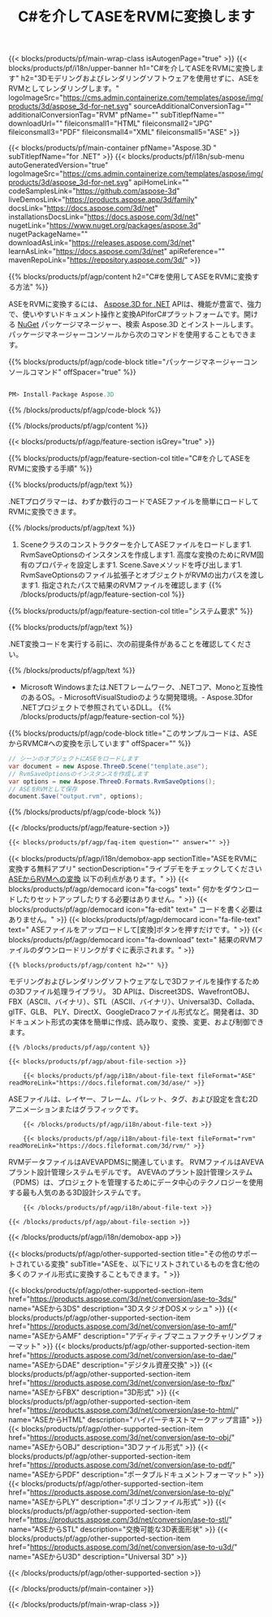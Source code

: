 ﻿---
title: C#を介してASEをRVMに変換します 
weight: 1030
url: /ja/net/conversion/ase-to-rvm/ 
description: ASEからRVMC#への変換のサンプルコード。 VB .NET、Asp .NET、または任意の.NETベースのアプリケーション内でのバッチASEファイルからRVMへの変換にはAPIサンプルコードを使用します。
---
{{< blocks/products/pf/main-wrap-class isAutogenPage="true" >}}
{{< blocks/products/pf/i18n/upper-banner h1="C#を介してASEをRVMに変換します" h2="3Dモデリングおよびレンダリングソフトウェアを使用せずに、ASEをRVMとしてレンダリングします。" logoImageSrc="https://cms.admin.containerize.com/templates/aspose/img/products/3d/aspose_3d-for-net.svg" sourceAdditionalConversionTag="" additionalConversionTag="RVM" pfName="" subTitlepfName="" downloadUrl="" fileiconsmall1="HTML" fileiconsmall2="JPG" fileiconsmall3="PDF" fileiconsmall4="XML" fileiconsmall5="ASE" >}}

{{< blocks/products/pf/main-container pfName="Aspose.3D " subTitlepfName="for .NET" >}}
{{< blocks/products/pf/i18n/sub-menu autoGeneratedVersion="true" logoImageSrc="https://cms.admin.containerize.com/templates/aspose/img/products/3d/aspose_3d-for-net.svg" apiHomeLink="" codeSamplesLink="https://github.com/aspose-3d" liveDemosLink="https://products.aspose.app/3d/family" docsLink="https://docs.aspose.com/3d/net" installationsDocsLink="https://docs.aspose.com/3d/net" nugetLink="https://www.nuget.org/packages/aspose.3d" nugetPackageName="" downloadAsLink="https://releases.aspose.com/3d/net" learnAsLink="https://docs.aspose.com/3d/net" apiReference="" mavenRepoLink="https://repository.aspose.com/3d/" >}}

{{% blocks/products/pf/agp/content h2="C#を使用してASEをRVMに変換する方法" %}}

 ASEをRVMに変換するには、
 [Aspose.3D for .NET](https://products.aspose.com/3d/net) 
 APIは、機能が豊富で、強力で、使いやすいドキュメント操作と変換APIforC#プラットフォームです。開ける
 [NuGet](https://www.nuget.org/packages/aspose.3d) 
 パッケージマネージャー、検索
 Aspose.3D 
 とインストールします。パッケージマネージャーコンソールから次のコマンドを使用することもできます。

{{% blocks/products/pf/agp/code-block title="パッケージマネージャーコンソールコマンド" offSpacer="true" %}}

```cs

PM> Install-Package Aspose.3D


```

{{% /blocks/products/pf/agp/code-block %}}

{{% /blocks/products/pf/agp/content %}}

{{< blocks/products/pf/agp/feature-section isGrey="true" >}}

{{% blocks/products/pf/agp/feature-section-col title="C#を介してASEをRVMに変換する手順" %}}

{{% blocks/products/pf/agp/text %}}

 .NETプログラマーは、わずか数行のコードでASEファイルを簡単にロードしてRVMに変換できます。

{{% /blocks/products/pf/agp/text %}}

1. Sceneクラスのコンストラクターを介してASEファイルをロードします1. RvmSaveOptionsのインスタンスを作成します1. 高度な変換のためにRVM固有のプロパティを設定します1. Scene.Saveメソッドを呼び出します1. RvmSaveOptionsのファイル拡張子とオブジェクトがRVMの出力パスを渡します1. 指定されたパスで結果のRVMファイルを確認します
{{% /blocks/products/pf/agp/feature-section-col %}}

{{% blocks/products/pf/agp/feature-section-col title="システム要求" %}}

{{% blocks/products/pf/agp/text %}}

 .NET変換コードを実行する前に、次の前提条件があることを確認してください。

{{% /blocks/products/pf/agp/text %}}

- Microsoft Windowsまたは.NETフレームワーク、.NETコア、Monoと互換性のあるOS。- MicrosoftVisualStudioのような開発環境。- Aspose.3Dfor .NETプロジェクトで参照されているDLL。
{{% /blocks/products/pf/agp/feature-section-col %}}

{{% blocks/products/pf/agp/code-block title="このサンプルコードは、ASEからRVMC#への変換を示しています" offSpacer="" %}}

```cs
// シーンのオブジェクトにASEをロードします 
var document = new Aspose.ThreeD.Scene("template.ase");
// RvmSaveOptionsのインスタンスを作成します 
var options = new Aspose.ThreeD.Formats.RvmSaveOptions();
// ASEをRVMとして保存 
document.Save("output.rvm", options); 


```

{{% /blocks/products/pf/agp/code-block %}}

{{< /blocks/products/pf/agp/feature-section >}}

    {{< blocks/products/pf/agp/faq-item question="" answer="" >}}
 

<!-- aboutfile Starts -->

{{< blocks/products/pf/agp/i18n/demobox-app sectionTitle="ASEをRVMに変換する無料アプリ" sectionDescription="ライブデモをチェックしてください [ASEからRVMへの変換](https://products.aspose.app/3d/conversion/ase-to-rvm) 以下の利点があります。" >}}
        {{< blocks/products/pf/agp/democard icon="fa-cogs" text=" 何かをダウンロードしたりセットアップしたりする必要はありません。" >}}
        {{< blocks/products/pf/agp/democard icon="fa-edit" text=" コードを書く必要はありません。" >}}
        {{< blocks/products/pf/agp/democard icon="fa-file-text" text=" ASEファイルをアップロードして[変換]ボタンを押すだけです。" >}}
        {{< blocks/products/pf/agp/democard icon="fa-download" text=" 結果のRVMファイルのダウンロードリンクがすぐに表示されます。" >}}

    {{% blocks/products/pf/agp/content h2="" %}}

 モデリングおよびレンダリングソフトウェアなしで3Dファイルを操作するための3Dファイル処理ライブラリ。 3D APIは、Discreet3DS、WavefrontOBJ、FBX（ASCII、バイナリ）、STL（ASCII、バイナリ）、Universal3D、Collada、glTF、GLB、 PLY、DirectX、GoogleDracoファイル形式など。開発者は、3Dドキュメント形式の実体を簡単に作成、読み取り、変換、変更、および制御できます。



    {{% /blocks/products/pf/agp/content %}}

    {{< blocks/products/pf/agp/about-file-section >}}

        {{< blocks/products/pf/agp/i18n/about-file-text fileFormat="ASE" readMoreLink="https://docs.fileformat.com/3d/ase/" >}}
ASEファイルは、レイヤー、フレーム、パレット、タグ、および設定を含む2Dアニメーションまたはグラフィックです。

        {{< /blocks/products/pf/agp/i18n/about-file-text >}}

        {{< blocks/products/pf/agp/i18n/about-file-text fileFormat="rvm" readMoreLink="https://docs.fileformat.com/3d/rvm/" >}}
RVMデータファイルはAVEVAPDMSに関連しています。 RVMファイルはAVEVAプラント設計管理システムモデルです。 AVEVAのプラント設計管理システム（PDMS）は、プロジェクトを管理するためにデータ中心のテクノロジーを使用する最も人気のある3D設計システムです。

        {{< /blocks/products/pf/agp/i18n/about-file-text >}}

    {{< /blocks/products/pf/agp/about-file-section >}}

{{< /blocks/products/pf/agp/i18n/demobox-app >}}

<!-- aboutfile Ends -->

{{< blocks/products/pf/agp/other-supported-section title="その他のサポートされている変換" subTitle="ASEを、以下にリストされているものを含む他の多くのファイル形式に変換することもできます。" >}}

{{< blocks/products/pf/agp/other-supported-section-item href="https://products.aspose.com/3d/net/conversion/ase-to-3ds/" name="ASEから3DS" description="3DスタジオDOSメッシュ" >}}
{{< blocks/products/pf/agp/other-supported-section-item href="https://products.aspose.com/3d/net/conversion/ase-to-amf/" name="ASEからAMF" description="アディティブマニュファクチャリングフォーマット" >}}
{{< blocks/products/pf/agp/other-supported-section-item href="https://products.aspose.com/3d/net/conversion/ase-to-dae/" name="ASEからDAE" description="デジタル資産交換" >}}
{{< blocks/products/pf/agp/other-supported-section-item href="https://products.aspose.com/3d/net/conversion/ase-to-fbx/" name="ASEからFBX" description="3D形式" >}}
{{< blocks/products/pf/agp/other-supported-section-item href="https://products.aspose.com/3d/net/conversion/ase-to-html/" name="ASEからHTML" description="ハイパーテキストマークアップ言語" >}}
{{< blocks/products/pf/agp/other-supported-section-item href="https://products.aspose.com/3d/net/conversion/ase-to-obj/" name="ASEからOBJ" description="3Dファイル形式" >}}
{{< blocks/products/pf/agp/other-supported-section-item href="https://products.aspose.com/3d/net/conversion/ase-to-pdf/" name="ASEからPDF" description="ポータブルドキュメントフォーマット" >}}
{{< blocks/products/pf/agp/other-supported-section-item href="https://products.aspose.com/3d/net/conversion/ase-to-ply/" name="ASEからPLY" description="ポリゴンファイル形式" >}}
{{< blocks/products/pf/agp/other-supported-section-item href="https://products.aspose.com/3d/net/conversion/ase-to-stl/" name="ASEからSTL" description="交換可能な3D表面形状" >}}
{{< blocks/products/pf/agp/other-supported-section-item href="https://products.aspose.com/3d/net/conversion/ase-to-u3d/" name="ASEからU3D" description="Universal 3D" >}}

{{< /blocks/products/pf/agp/other-supported-section >}}

{{< /blocks/products/pf/main-container >}}
    
{{< /blocks/products/pf/main-wrap-class >}}